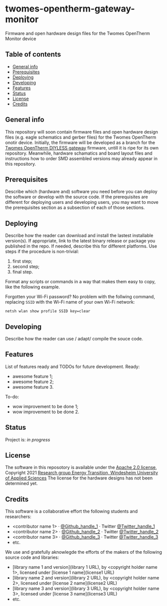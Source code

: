 # twomes-opentherm-gateway-monitor
Firmware and open hardware design files for the Twomes OpenTherm Monitor device

## Table of contents
* [General info](#general-info)
* [Prerequisites](#prerequisites)
* [Deploying](#deploying)
* [Developing](#developing) 
* [Features](#features)
* [Status](#status)
* [License](#license)
* [Credits](#credits)

## General info
This repository will soon contain firmware files and open hardware design files (e.g. eagle schematics and gerber files) for the Twomes OpenTherm onotir device. Initially, the firmware will be developed as a branch for the [Twomes OpenTherm DIYLESS gateway](https://github.com/energietransitie/twomes-opentherm-gateway-diyless) firmware, untill it is ripe for its own repository. Meanwhile, hardware schamatics and board layout files and instructions how to order SMD assembled versions may already appear in this repository.

## Prerequisites
Describe which (hardware and) software you need before you can deploy the software or develop with the source code. If the prerequisites are different for deploying users and developing users, you may want to move the prerequisites section as a subsection of each of those sections.

## Deploying
Describe how the reader can download and install the lastest installable version(s). If appropriate, link to the latest binary release or package you published in the repo. If needed, describe this for different platforms.
Use steps if the procedure is non-trivial:
1. first step;
2. second step;
3. final step.

Format any scripts or commands in a way that makes them  easy to copy, like the following example. 

Forgotten your Wi-Fi password? No problem with the follwing command, replacing `SSID` with the Wi-Fi name of your own Wi-Fi network: 
```shell
netsh wlan show profile SSID key=clear
```

## Developing
Describe how the reader can use / adapt/ compile the souce code. 

## Features
List of features ready and TODOs for future development. Ready:

* awesome feature 1;
* awesome feature 2;
* awesome feature 3.

To-do:

* wow improvement to be done 1;
* wow improvement to be done 2.

## Status
Project is: _in progress_

## License
The software in this reposotory is available under the [Apache 2.0 license](./LICENSE.md), Copyright 2021 [Research group Energy Transition, Windesheim University of Applied Sciences](https://windesheim.nl/energietransitie)
The license for the hardware designs has not been determined yet. 

## Credits
This software is a collaborative effort the following students and researchers:
* <contributor name 1> ·  [@Github_handle_1](https://github.com/<github_handle_1>) ·  Twitter [@Twitter_handle_1](https://twitter.com/<twitter_handle_1>)
* <contributor name 2> ·  [@Github_handle_2](https://github.com/<github_handle_2>) ·  Twitter [@Twitter_handle_2](https://twitter.com/<twitter_handle_2>)
* <contributor name 3> ·  [@Github_handle_3](https://github.com/<github_handle_3>) ·  Twitter [@Twitter_handle_3](https://twitter.com/<twitter_handle_3>)
* etc. 


We use and gratefully aknowlegde the efforts of the makers of the following source code and libraries:

* [library name 1 and version](library 1 URL), by <copyright holder name 1>, licensed under [license 1 name](license1 URL)
* [library name 2 and version](library 2 URL), by <copyright holder name 2>, licensed under [license 2 name](license2 URL)
* [library name 3 and version](library 3 URL), by <copyright holder name 3>, licensed under [license 3 name](license3 URL)
* etc. 
